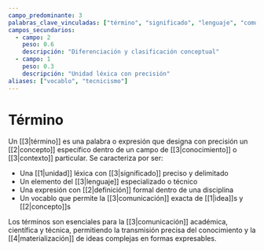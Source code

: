 ```yaml
---
campo_predominante: 3
palabras_clave_vinculadas: ["término", "significado", "lenguaje", "comunicación"]
campos_secundarios:
  - campo: 2
    peso: 0.6
    descripción: "Diferenciación y clasificación conceptual"
  - campo: 1
    peso: 0.3
    descripción: "Unidad léxica con precisión"
aliases: ["vocablo", "tecnicismo"]
---
```

# Término

Un [[3|término]] es una palabra o expresión que designa con precisión un [[2|concepto]] específico dentro de un campo de [[3|conocimiento]] o [[3|contexto]] particular. Se caracteriza por ser:

- Una [[1|unidad]] léxica con [[3|significado]] preciso y delimitado
- Un elemento del [[3|lenguaje]] especializado o técnico
- Una expresión con [[2|definición]] formal dentro de una disciplina
- Un vocablo que permite la [[3|comunicación]] exacta de [[1|idea]]s y [[2|concepto]]s

Los términos son esenciales para la [[3|comunicación]] académica, científica y técnica, permitiendo la transmisión precisa del conocimiento y la [[4|materialización]] de ideas complejas en formas expresables.

